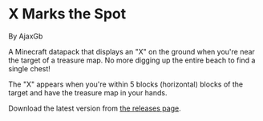 # X Marks the Spot
By AjaxGb

A Minecraft datapack that displays an "X" on the ground when you're near the target of a treasure map. No more digging up the entire beach to find a single chest!

The "X" appears when you're within 5 blocks (horizontal) blocks of the target and have the treasure map in your hands.

Download the latest version from [the releases page](https://github.com/AjaxGb/XMarksTheSpot/releases).

